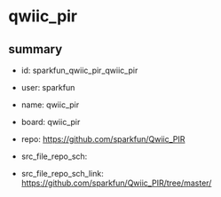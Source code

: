# qwiic_pir
 
## summary 
* id: sparkfun_qwiic_pir_qwiic_pir
* user: sparkfun
* name: qwiic_pir
* board: qwiic_pir
* repo: https://github.com/sparkfun/Qwiic_PIR



* src_file_repo_sch: 
* src_file_repo_sch_link: https://github.com/sparkfun/Qwiic_PIR/tree/master/




